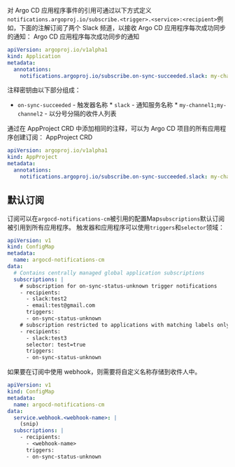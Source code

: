 <!-- TRANSLATED by md-translate -->
<!-- TRANSLATED by md-translate -->

对 Argo CD 应用程序事件的引用可通过以下方式定义`notifications.argoproj.io/subscribe.<trigger>.<service>:<recipient>`例如，下面的注解订阅了两个 Slack 频道，以接收 Argo CD 应用程序每次成功同步的通知： Argo CD 应用程序每次成功同步的通知

```yaml
apiVersion: argoproj.io/v1alpha1
kind: Application
metadata:
  annotations:
    notifications.argoproj.io/subscribe.on-sync-succeeded.slack: my-channel1;my-channel2
```

注释密钥由以下部分组成：

* `on-sync-succeeded` - 触发器名称 * `slack` - 通知服务名称 * `my-channel1;my-channel2` - 以分号分隔的收件人列表

通过在 AppProject CRD 中添加相同的注释，可以为 Argo CD 项目的所有应用程序创建订阅： AppProject CRD

```yaml
apiVersion: argoproj.io/v1alpha1
kind: AppProject
metadata:
  annotations:
    notifications.argoproj.io/subscribe.on-sync-succeeded.slack: my-channel1;my-channel2
```

## 默认订阅

订阅可以在`argocd-notifications-cm`被引用的配置Map`subscriptions`默认订阅被引用到所有应用程序。 触发器和应用程序可以使用`triggers`和`selector`领域：

```yaml
apiVersion: v1
kind: ConfigMap
metadata:
  name: argocd-notifications-cm
data:
  # Contains centrally managed global application subscriptions
  subscriptions: |
    # subscription for on-sync-status-unknown trigger notifications
    - recipients:
      - slack:test2
      - email:test@gmail.com
      triggers:
      - on-sync-status-unknown
    # subscription restricted to applications with matching labels only
    - recipients:
      - slack:test3
      selector: test=true
      triggers:
      - on-sync-status-unknown
```

如果要在订阅中使用 webhook，则需要将自定义名称存储到收件人中。

```yaml
apiVersion: v1
kind: ConfigMap
metadata:
  name: argocd-notifications-cm
data:
  service.webhook.<webhook-name>: |
    (snip)
  subscriptions: |
    - recipients:
      - <webhook-name>
      triggers:
      - on-sync-status-unknown
```